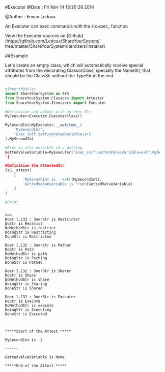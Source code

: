 
#Executer
 @Date : Fri Nov 14 13:20:38 2014

@Author : Erwan Ledoux



An Executer can exec commands with the six.exec_ function



<!--
FrozenIsBool False
-->

View the Executer sources on [Github](https://github.com/Ledoux/ShareYourSystem/
tree/master/ShareYourSystem/Itemizers/Installer)




<!---
FrozenIsBool True
-->

##Example

Let's create an empty class, which will automatically receive
special attributes from the decorating ClassorClass,
specially the NameStr, that should be the ClassStr
without the TypeStr in the end.

```python

#ImportModules
import ShareYourSystem as SYS
from ShareYourSystem.Classors import Attester
from ShareYourSystem.Itemizers import Executer

#Definition and update with an exec Str
MyExecuter=Executer.ExecuterClass()

MySecondInt=MyExecuter.__setitem__(
    'MySecondInt',
    'Exec_self.SettingValueVariable=1+1'
).MySecondInt

#Exec is also possible in a getting
GettedValueVariable=MyExecuter['Exec_self.GettedValueVariable=self.MySecondInt-1
']

#Definition the AttestedStr
SYS._attest(
    [
        'MySecondInt is  '+str(MySecondInt),
        'GettedValueVariable is '+str(GettedValueVariable)
    ]
)

#Print



```


```console
>>>
Doer l.132 : DoerStr is Restricter
DoStr is Restrict
DoMethodStr is restrict
DoingStr is Restricting
DoneStr is Restricted

Doer l.132 : DoerStr is Pather
DoStr is Path
DoMethodStr is path
DoingStr is Pathing
DoneStr is Pathed

Doer l.132 : DoerStr is Sharer
DoStr is Share
DoMethodStr is share
DoingStr is Sharing
DoneStr is Shared

Doer l.132 : DoerStr is Executer
DoStr is Execute
DoMethodStr is execute
DoingStr is Executing
DoneStr is Executed



*****Start of the Attest *****

MySecondInt is  2

------

GettedValueVariable is None

*****End of the Attest *****



```

